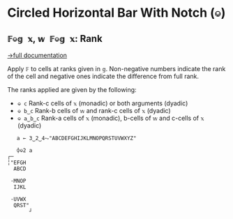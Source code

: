 # Circled Horizontal Bar With Notch (`⎉`)

## `𝔽⎉𝕘 𝕩`, `𝕨 𝔽⎉𝕘 𝕩`: Rank
[→full documentation](https://mlochbaum.github.io/BQN/doc/rank.html#rank)

Apply `𝔽` to cells at ranks given in `𝕘`. Non-negative numbers indicate the rank of the cell and negative ones indicate the difference from full rank.

The ranks applied are given by the following:

- `⎉ c`     Rank-c cells of `𝕩` (monadic) or both arguments (dyadic)
- `⎉ b‿c`   Rank-b cells of `𝕨` and rank-c cells of `𝕩` (dyadic)
- `⎉ a‿b‿c` Rank-a cells of `𝕩` (monadic), b-cells of `𝕨` and c-cells of `𝕩` (dyadic)


```bqn
   a ← 3‿2‿4⥊"ABCDEFGHIJKLMNOPQRSTUVWXYZ"

   ⌽⎉2 a
┌─      
╎"EFGH  
  ABCD  
        
 ·MNOP  
  IJKL  
        
 ·UVWX  
  QRST" 
       ┘
```
